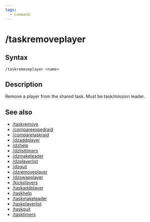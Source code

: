 ```yaml
---
tags:
  - command
---
```


# /taskremoveplayer

## Syntax

<!--cmd-syntax-start-->
```eqcommand
/taskremoveplayer <name>
```
<!--cmd-syntax-end-->

## Description

<!--cmd-desc-start-->
Remove a player from the shared task. Must be task/mission leader.
<!--cmd-desc-end-->

## See also

- [/taskremove](../../mq2raidutils/cmd-taskremove.md)
- [/compareexpedraid](cmd-compareexpedraid.md)
- [/comparetaskraid](cmd-comparetaskraid.md)
- [/dzaddplayer](cmd-dzaddplayer.md)
- [/dzhelp](cmd-dzhelp.md)
- [/dzlisttimers](cmd-dzlisttimers.md)
- [/dzmakeleader](cmd-dzmakeleader.md)
- [/dzplayerlist](cmd-dzplayerlist.md)
- [/dzquit](cmd-dzquit.md)
- [/dzremoveplayer](cmd-dzremoveplayer.md)
- [/dzswapplayer](cmd-dzswapplayer.md)
- [/kickplayers](cmd-kickplayers.md)
- [/taskaddplayer](cmd-taskaddplayer.md)
- [/taskhelp](cmd-taskhelp.md)
- [/taskmakeleader](cmd-taskmakeleader.md)
- [/taskplayerlist](cmd-taskplayerlist.md)
- [/taskquit](cmd-taskquit.md)
- [/tasktimers](cmd-tasktimers.md)